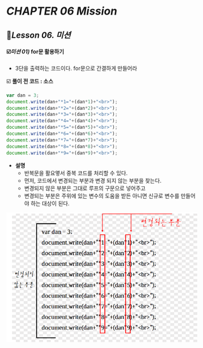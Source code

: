# _CHAPTER 06 Mission_ 



## :name_badge:_Lesson 06. 미션_

#### :ballot_box_with_check:_미션 01)_ for문 활용하기

- 3단을 출력하는 코드이다. for문으로 간결하게 만들어라

:ballot_box_with_check: **풀이 전 코드 : 소스**

```javascript
var dan = 3;
document.write(dan+"*1="+(dan*1)+"<br>");
document.write(dan+"*2="+(dan*2)+"<br>");
document.write(dan+"*3="+(dan*3)+"<br>");
document.write(dan+"*4="+(dan*4)+"<br>");
document.write(dan+"*5="+(dan*5)+"<br>");
document.write(dan+"*6="+(dan*6)+"<br>");
document.write(dan+"*7="+(dan*7)+"<br>");
document.write(dan+"*8="+(dan*8)+"<br>");
document.write(dan+"*9="+(dan*9)+"<br>");
```

- **설명**
  - 반복문을 활요앻서 중복 코드를 처리할 수 있다.
  - 먼저, 코드에서 변경되는 부분과 변경 되지 않는 부분을 찾는다.
  - 변경되지 않은 부분은 그대로 루프의 구문으로 넣어주고
  - 변경되는 부분은 주위에 있는 변수의 도움을 받든 아니면 신규로 변수를 만들어야 하는 대상이 된다.

![](https://github.com/ohtaekwon/Wikibook-Javascript-JQuery-1/blob/master/img/06.06_1.png?raw=true)

